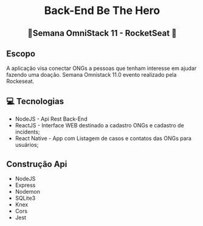 <h1 align=center > Back-End Be The Hero</h1>
<h2 align=center > 🚀Semana OmniStack 11 - RocketSeat 🚀</h2>

## Escopo 

A aplicação visa conectar ONGs a pessoas que tenham interesse em ajudar fazendo uma doação. Semana Omnistack 11.0 evento realizado pela Rockeseat.

## 💻 Tecnologias 
- NodeJS - Api Rest Back-End 
- ReactJS - Interface  WEB destinado a cadastro ONGs e cadastro de incidents;
- React Native - App com Listagem de casos e contatos das ONGs para usuários;

## Construção Api
- NodeJS
- Express
- Nodemon
- SQLite3
- Knex
- Cors
- Jest


